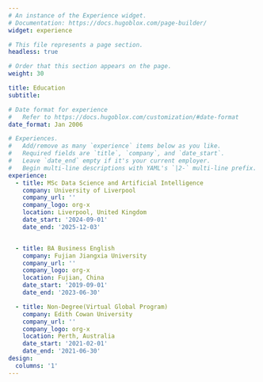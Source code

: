 ```yaml
---
# An instance of the Experience widget.
# Documentation: https://docs.hugoblox.com/page-builder/
widget: experience

# This file represents a page section.
headless: true

# Order that this section appears on the page.
weight: 30

title: Education
subtitle:

# Date format for experience
#   Refer to https://docs.hugoblox.com/customization/#date-format
date_format: Jan 2006

# Experiences.
#   Add/remove as many `experience` items below as you like.
#   Required fields are `title`, `company`, and `date_start`.
#   Leave `date_end` empty if it's your current employer.
#   Begin multi-line descriptions with YAML's `|2-` multi-line prefix.
experience:
  - title: MSc Data Science and Artificial Intelligence
    company: University of Liverpool
    company_url: ''
    company_logo: org-x
    location: Liverpool, United Kingdom
    date_start: '2024-09-01'
    date_end: '2025-12-03'


  - title: BA Business English
    company: Fujian Jiangxia University
    company_url: ''
    company_logo: org-x
    location: Fujian, China
    date_start: '2019-09-01'
    date_end: '2023-06-30'

  - title: Non-Degree(Virtual Global Program)
    company: Edith Cowan University
    company_url: ''
    company_logo: org-x
    location: Perth, Australia
    date_start: '2021-02-01'
    date_end: '2021-06-30'
design:
  columns: '1'
---
```

